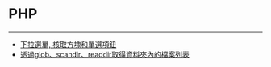 # PHP
---

* [下拉選單, 核取方塊和單選項鈕](example/CreateHtml/index.php)
* [透過glob、scandir、readdir取得資料夾內的檔案列表](scandir.md)